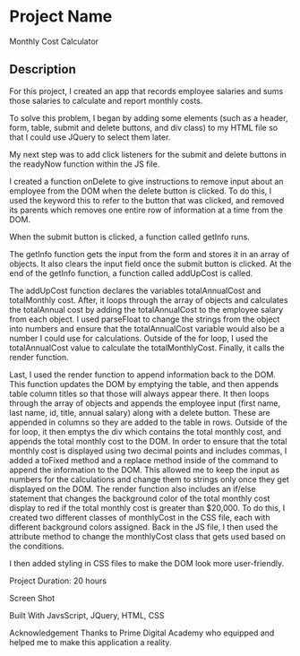 # Project Name

Monthly Cost Calculator

## Description

For this project, I created an app that records employee salaries and sums those salaries to calculate and report monthly costs. 

To solve this problem, I began by adding some elements (such as a header, form, table, submit and delete buttons, and div class) to my HTML file so that I could use JQuery to select them later. 

My next step was to add click listeners for the submit and delete buttons in the readyNow function within the JS file.

I created a function onDelete to give instructions to remove input about an employee from the DOM when the delete button is clicked. To do this, I used the keyword this to refer to the button that was clicked, and removed its parents which removes one entire row of information at a time from the DOM.

When the submit button is clicked, a function called getInfo runs. 

The getInfo function gets the input from the form and stores it in an array of objects. It also clears the input field once the submit button is clicked. At the end of the getInfo function, a function called addUpCost is called. 

The addUpCost function declares the variables totalAnnualCost and totalMonthly cost. After, it loops through the array of objects and calculates the totalAnnual cost by adding the totalAnnualCost to the employee salary from each object. I used parseFloat to change the strings from the object into numbers and ensure that the totalAnnualCost variable would also be a number I could use for calculations. Outside of the for loop, I used the totalAnnualCost value to calculate the totalMonthlyCost. Finally, it calls the render function.

Last, I used the render function to append information back to the DOM. This function updates the DOM by emptying the table, and then appends table column titles so that those will always appear there. It then loops through the array of objects and appends the employee input (first name, last name, id, title, annual salary) along with a delete button. These are appended in columns so they are added to the table in rows. Outside of the for loop, it then emptys the div which contains the total monthly cost, and appends the total monthly cost to the DOM. In order to ensure that the total monthly cost is displayed using two decimal points and includes commas, I added a toFixed method and a replace method inside of the command to append the information to the DOM. This allowed me to keep the input as numbers for the calculations and change them to strings only once they get displayed on the DOM. The render function also includes an if/else statement that changes the background color of the total monthly cost display to red if the total monthly cost is greater than $20,000. To do this, I created two different classes of monthlyCost in the CSS file, each with different background colors assigned. Back in the JS file, I then used the attribute method to change the monthlyCost class that gets used based on the conditions.

I then added styling in CSS files to make the DOM look more user-friendly. 

Project Duration: 20 hours


Screen Shot




Built With
JavsScript, JQuery, HTML, CSS

Acknowledgement
Thanks to Prime Digital Academy who equipped and helped me to make this application a reality. 
